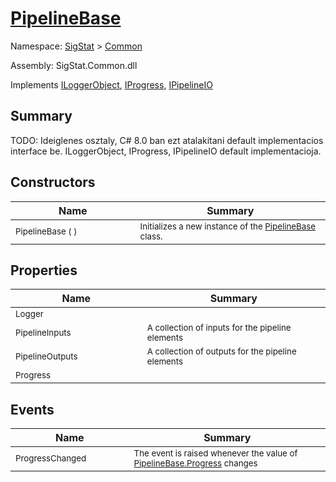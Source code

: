 # [PipelineBase](./PipelineBase.md)

Namespace: [SigStat]() > [Common](./README.md)

Assembly: SigStat.Common.dll

Implements [ILoggerObject](./ILoggerObject.md), [IProgress](./Helpers/IProgress.md), [IPipelineIO](./Pipeline/IPipelineIO.md)

## Summary
TODO: Ideiglenes osztaly, C# 8.0 ban ezt atalakitani default implementacios interface be.  ILoggerObject, IProgress, IPipelineIO default implementacioja.

## Constructors

| Name | Summary | 
| --- | --- | 
| <sub>PipelineBase (  )</sub><img width=200/>  | <sub>Initializes a new instance of the [PipelineBase](https://github.com/hargitomi97/sigstat/blob/master/docs/md/SigStat/Common/PipelineBase.md) class.</sub><img width=200/>  | <br>


## Properties

| Name | Summary | 
| --- | --- | 
| <sub>Logger</sub><img width=200/>  | <sub></sub><img width=200/>  | <br>
| <sub>PipelineInputs</sub><img width=200/>  | <sub>A collection of inputs for the pipeline elements</sub><img width=200/>  | <br>
| <sub>PipelineOutputs</sub><img width=200/>  | <sub>A collection of outputs for the pipeline elements</sub><img width=200/>  | <br>
| <sub>Progress</sub><img width=200/>  | <sub></sub><img width=200/>  | <br>


## Events

| Name | Summary | 
| --- | --- | 
| <sub>ProgressChanged</sub><img width=200/>  | <sub>The event is raised whenever the value of [PipelineBase.Progress](https://github.com/hargitomi97/sigstat/blob/master/docs/md/SigStat/Common/PipelineBase.md) changes</sub><img width=200/>  | <br>


